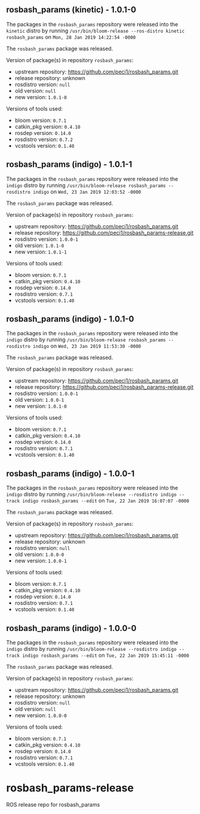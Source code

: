 ## rosbash_params (kinetic) - 1.0.1-0

The packages in the `rosbash_params` repository were released into the `kinetic` distro by running `/usr/bin/bloom-release --ros-distro kinetic rosbash_params` on `Mon, 28 Jan 2019 14:22:54 -0000`

The `rosbash_params` package was released.

Version of package(s) in repository `rosbash_params`:

- upstream repository: https://github.com/peci1/rosbash_params.git
- release repository: unknown
- rosdistro version: `null`
- old version: `null`
- new version: `1.0.1-0`

Versions of tools used:

- bloom version: `0.7.1`
- catkin_pkg version: `0.4.10`
- rosdep version: `0.14.0`
- rosdistro version: `0.7.2`
- vcstools version: `0.1.40`


## rosbash_params (indigo) - 1.0.1-1

The packages in the `rosbash_params` repository were released into the `indigo` distro by running `/usr/bin/bloom-release rosbash_params --rosdistro indigo` on `Wed, 23 Jan 2019 12:03:52 -0000`

The `rosbash_params` package was released.

Version of package(s) in repository `rosbash_params`:

- upstream repository: https://github.com/peci1/rosbash_params.git
- release repository: https://github.com/peci1/rosbash_params-release.git
- rosdistro version: `1.0.0-1`
- old version: `1.0.1-0`
- new version: `1.0.1-1`

Versions of tools used:

- bloom version: `0.7.1`
- catkin_pkg version: `0.4.10`
- rosdep version: `0.14.0`
- rosdistro version: `0.7.1`
- vcstools version: `0.1.40`


## rosbash_params (indigo) - 1.0.1-0

The packages in the `rosbash_params` repository were released into the `indigo` distro by running `/usr/bin/bloom-release rosbash_params --rosdistro indigo` on `Wed, 23 Jan 2019 11:53:30 -0000`

The `rosbash_params` package was released.

Version of package(s) in repository `rosbash_params`:

- upstream repository: https://github.com/peci1/rosbash_params.git
- release repository: https://github.com/peci1/rosbash_params-release.git
- rosdistro version: `1.0.0-1`
- old version: `1.0.0-1`
- new version: `1.0.1-0`

Versions of tools used:

- bloom version: `0.7.1`
- catkin_pkg version: `0.4.10`
- rosdep version: `0.14.0`
- rosdistro version: `0.7.1`
- vcstools version: `0.1.40`


## rosbash_params (indigo) - 1.0.0-1

The packages in the `rosbash_params` repository were released into the `indigo` distro by running `/usr/bin/bloom-release --rosdistro indigo --track indigo rosbash_params --edit` on `Tue, 22 Jan 2019 16:07:07 -0000`

The `rosbash_params` package was released.

Version of package(s) in repository `rosbash_params`:

- upstream repository: https://github.com/peci1/rosbash_params.git
- release repository: unknown
- rosdistro version: `null`
- old version: `1.0.0-0`
- new version: `1.0.0-1`

Versions of tools used:

- bloom version: `0.7.1`
- catkin_pkg version: `0.4.10`
- rosdep version: `0.14.0`
- rosdistro version: `0.7.1`
- vcstools version: `0.1.40`


## rosbash_params (indigo) - 1.0.0-0

The packages in the `rosbash_params` repository were released into the `indigo` distro by running `/usr/bin/bloom-release --rosdistro indigo --track indigo rosbash_params --edit` on `Tue, 22 Jan 2019 15:45:11 -0000`

The `rosbash_params` package was released.

Version of package(s) in repository `rosbash_params`:

- upstream repository: https://github.com/peci1/rosbash_params.git
- release repository: unknown
- rosdistro version: `null`
- old version: `null`
- new version: `1.0.0-0`

Versions of tools used:

- bloom version: `0.7.1`
- catkin_pkg version: `0.4.10`
- rosdep version: `0.14.0`
- rosdistro version: `0.7.1`
- vcstools version: `0.1.40`


# rosbash_params-release
ROS release repo for rosbash_params
